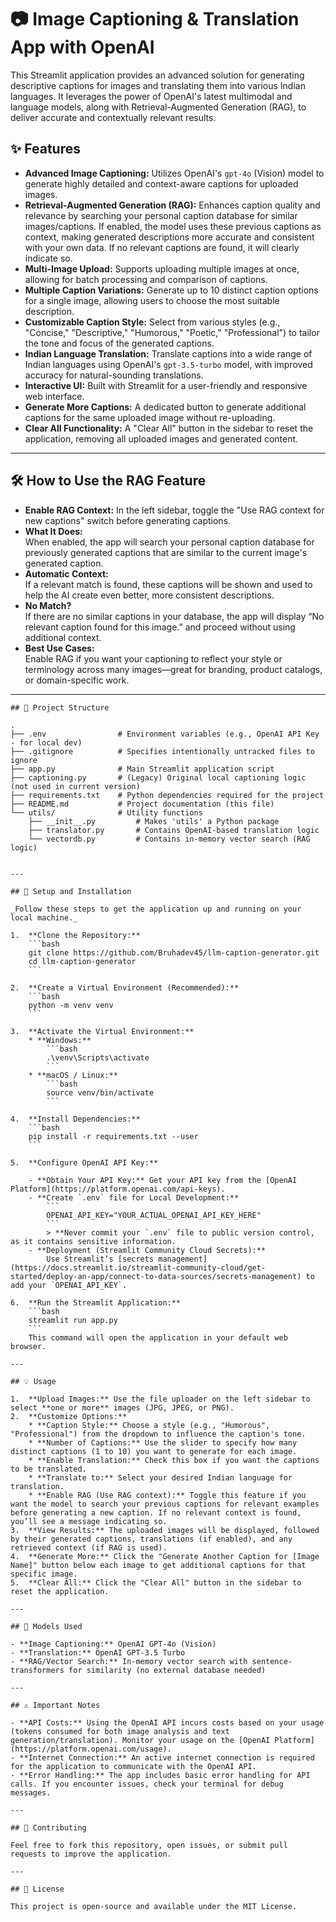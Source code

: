 
# 📷 Image Captioning & Translation App with OpenAI

This Streamlit application provides an advanced solution for generating descriptive captions for images and translating them into various Indian languages. It leverages the power of OpenAI's latest multimodal and language models, along with Retrieval-Augmented Generation (RAG), to deliver accurate and contextually relevant results.

## ✨ Features

- **Advanced Image Captioning:** Utilizes OpenAI's `gpt-4o` (Vision) model to generate highly detailed and context-aware captions for uploaded images.
- **Retrieval-Augmented Generation (RAG):** Enhances caption quality and relevance by searching your personal caption database for similar images/captions. If enabled, the model uses these previous captions as context, making generated descriptions more accurate and consistent with your own data. If no relevant captions are found, it will clearly indicate so.
- **Multi-Image Upload:** Supports uploading multiple images at once, allowing for batch processing and comparison of captions.
- **Multiple Caption Variations:** Generate up to 10 distinct caption options for a single image, allowing users to choose the most suitable description.
- **Customizable Caption Style:** Select from various styles (e.g., "Concise," "Descriptive," "Humorous," "Poetic," "Professional") to tailor the tone and focus of the generated captions.
- **Indian Language Translation:** Translate captions into a wide range of Indian languages using OpenAI's `gpt-3.5-turbo` model, with improved accuracy for natural-sounding translations.
- **Interactive UI:** Built with Streamlit for a user-friendly and responsive web interface.
- **Generate More Captions:** A dedicated button to generate additional captions for the same uploaded image without re-uploading.
- **Clear All Functionality:** A "Clear All" button in the sidebar to reset the application, removing all uploaded images and generated content.

---

## 🛠️ How to Use the RAG Feature

- **Enable RAG Context:** In the left sidebar, toggle the "Use RAG context for new captions" switch before generating captions.  
- **What It Does:**  
  When enabled, the app will search your personal caption database for previously generated captions that are similar to the current image's generated caption.
- **Automatic Context:**  
  If a relevant match is found, these captions will be shown and used to help the AI create even better, more consistent descriptions.
- **No Match?**  
  If there are no similar captions in your database, the app will display “No relevant caption found for this image.” and proceed without using additional context.
- **Best Use Cases:**  
  Enable RAG if you want your captioning to reflect your style or terminology across many images—great for branding, product catalogs, or domain-specific work.

---

```
## 📂 Project Structure

.
├── .env                # Environment variables (e.g., OpenAI API Key - for local dev)
├── .gitignore          # Specifies intentionally untracked files to ignore
├── app.py              # Main Streamlit application script
├── captioning.py       # (Legacy) Original local captioning logic (not used in current version)
├── requirements.txt    # Python dependencies required for the project
├── README.md           # Project documentation (this file)
└── utils/              # Utility functions
    ├── __init__.py         # Makes 'utils' a Python package
    ├── translator.py       # Contains OpenAI-based translation logic
    └── vectordb.py         # Contains in-memory vector search (RAG logic)


---

## 🚀 Setup and Installation

_Follow these steps to get the application up and running on your local machine._

1.  **Clone the Repository:**
    ```bash
    git clone https://github.com/Bruhadev45/llm-caption-generator.git
    cd llm-caption-generator
    ```

2.  **Create a Virtual Environment (Recommended):**
    ```bash
    python -m venv venv
    ```

3.  **Activate the Virtual Environment:**
    * **Windows:**
        ```bash
        .\venv\Scripts\activate
        ```
    * **macOS / Linux:**
        ```bash
        source venv/bin/activate
        ```

4.  **Install Dependencies:**
    ```bash
    pip install -r requirements.txt --user
    ```

5.  **Configure OpenAI API Key:**

    - **Obtain Your API Key:** Get your API key from the [OpenAI Platform](https://platform.openai.com/api-keys).
    - **Create `.env` file for Local Development:**
        ```
        OPENAI_API_KEY="YOUR_ACTUAL_OPENAI_API_KEY_HERE"
        ```
        > **Never commit your `.env` file to public version control, as it contains sensitive information.
    - **Deployment (Streamlit Community Cloud Secrets):**
        Use Streamlit’s [secrets management](https://docs.streamlit.io/streamlit-community-cloud/get-started/deploy-an-app/connect-to-data-sources/secrets-management) to add your `OPENAI_API_KEY`.

6.  **Run the Streamlit Application:**
    ```bash
    streamlit run app.py
    ```
    This command will open the application in your default web browser.

---

## 💡 Usage

1.  **Upload Images:** Use the file uploader on the left sidebar to select **one or more** images (JPG, JPEG, or PNG).
2.  **Customize Options:**
    * **Caption Style:** Choose a style (e.g., "Humorous", "Professional") from the dropdown to influence the caption's tone.
    * **Number of Captions:** Use the slider to specify how many distinct captions (1 to 10) you want to generate for each image.
    * **Enable Translation:** Check this box if you want the captions to be translated.
    * **Translate to:** Select your desired Indian language for translation.
    * **Enable RAG (Use RAG context):** Toggle this feature if you want the model to search your previous captions for relevant examples before generating a new caption. If no relevant context is found, you’ll see a message indicating so.
3.  **View Results:** The uploaded images will be displayed, followed by their generated captions, translations (if enabled), and any retrieved context (if RAG is used).
4.  **Generate More:** Click the "Generate Another Caption for [Image Name]" button below each image to get additional captions for that specific image.
5.  **Clear All:** Click the "Clear All" button in the sidebar to reset the application.

---

## 🧠 Models Used

- **Image Captioning:** OpenAI GPT-4o (Vision)
- **Translation:** OpenAI GPT-3.5 Turbo
- **RAG/Vector Search:** In-memory vector search with sentence-transformers for similarity (no external database needed)

---

## ⚠️ Important Notes

- **API Costs:** Using the OpenAI API incurs costs based on your usage (tokens consumed for both image analysis and text generation/translation). Monitor your usage on the [OpenAI Platform](https://platform.openai.com/usage).
- **Internet Connection:** An active internet connection is required for the application to communicate with the OpenAI API.
- **Error Handling:** The app includes basic error handling for API calls. If you encounter issues, check your terminal for debug messages.

---

## 🤝 Contributing

Feel free to fork this repository, open issues, or submit pull requests to improve the application.

---

## 📄 License

This project is open-source and available under the MIT License.


